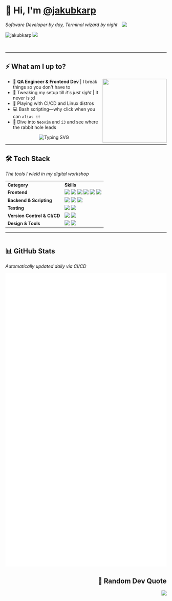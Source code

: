 # 🌊 Hi, I'm [@jakubkarp](https://github.com/qunikarp)

<img align="right" src="https://media4.giphy.com/media/HzPtbOKyBoBFsK4hyc/giphy.gif?cid=ecf05e477gt5fhtnhlu49018476utwy5iw23n5dvrowmq5j4&ep=v1_gifs_search&rid=giphy.gif&ct=g" width="140"/>

<p><i>Software Developer by day, Terminal wizard by night</i></p>

<img src="https://komarev.com/ghpvc/?username=qunikarp&label=Profile%20views&color=0e75b6&style=flat" alt="jakubkarp" />

<a href="https://www.linkedin.com/in/jakub-karp/">
  <img src="https://img.shields.io/badge/LinkedIn-0077B5?style=for-the-badge&logo=linkedin&logoColor=white"/>
</a>

&nbsp;
<hr>

## ⚡ What am I up to?

<img align="right" src="https://media.giphy.com/media/v1.Y2lkPTc5MGI3NjExZmIwNnBqbTRncWE5dGJldW1ucWh0cHpxYnY0czlmeWxrbjZoc2R1MCZlcD12MV9pbnRlcm5hbF9naWZfYnlfaWQmY3Q9Zw/juua9i2c2fA0AIp2iq/giphy.gif" width="200" height="200" />

- 🚀 **QA Engineer & Frontend Dev** | I break things so you don't have to
- 🎨 Tweaking my setup till *it's just right* | It never is ;d
- 🤖 Playing with CI/CD and Linux distros
- 💻 Bash scripting—why click when you can `alias it`
- 🌊 Dive into `Neovim` and `i3` and see where the rabbit hole leads

<div align="center">
  <img src="https://readme-typing-svg.herokuapp.com?font=Fira+Code&pause=1000&color=0969DA&center=true&vCenter=true&width=435&lines=Always+learning;Automating+all+the+things;Terminal+over+GUI+anyday" alt="Typing SVG" />
</div>

<hr>

## 🛠️ Tech Stack

<p align="left"><i>The tools I wield in my digital workshop</i></p>

<table>
  <tr>
    <th align="left">Category</th>
    <th align="left">Skills</th>
  </tr>
  <tr>
    <td><b>Frontend</b></td>
    <td>
      <img src="https://img.shields.io/badge/JavaScript-808080?style=for-the-badge&logo=javascript&logoColor=white" />
      <img src="https://img.shields.io/badge/TypeScript-808080?style=for-the-badge&logo=typescript&logoColor=white" />
      <img src="https://img.shields.io/badge/React-808080?style=for-the-badge&logo=react&logoColor=white" />
      <img src="https://img.shields.io/badge/SolidJS-808080?style=for-the-badge&logo=solidjs&logoColor=white" />
      <img src="https://img.shields.io/badge/TailwindCSS-808080?style=for-the-badge&logo=tailwindcss&logoColor=white" />
      <img src="https://img.shields.io/badge/Sass-808080?style=for-the-badge&logo=sass&logoColor=white" />
    </td>
  </tr>
  <tr>
    <td><b>Backend & Scripting</b></td>
    <td>
      <img src="https://img.shields.io/badge/Node.js-808080?style=for-the-badge&logo=node.js&logoColor=white" />
      <img src="https://img.shields.io/badge/Bash-808080?style=for-the-badge&logo=gnu-bash&logoColor=white" />
      <img src="https://img.shields.io/badge/Ansible-808080?style=for-the-badge&logo=ansible&logoColor=white" />
    </td>
  </tr>
  <tr>
    <td><b>Testing</b></td>
    <td>
      <img src="https://img.shields.io/badge/Cypress-808080?style=for-the-badge&logo=cypress&logoColor=white" />
      <img src="https://img.shields.io/badge/Testing%20Library-808080?style=for-the-badge&logo=testing-library&logoColor=white" />
    </td>
  </tr>
  <tr>
    <td><b>Version Control & CI/CD</b></td>
    <td>
      <img src="https://img.shields.io/badge/Git-808080?style=for-the-badge&logo=git&logoColor=white" />
      <img src="https://img.shields.io/badge/GitHub%20Actions-808080?style=for-the-badge&logo=github-actions&logoColor=white" />
    </td>
  </tr>
  <tr>
    <td><b>Design & Tools</b></td>
    <td>
      <img src="https://img.shields.io/badge/Figma-808080?style=for-the-badge&logo=figma&logoColor=white" />
      <img src="https://img.shields.io/badge/Adobe%20Lightroom-808080?style=for-the-badge&logo=adobe-lightroom&logoColor=white" />
    </td>
  </tr>
</table>

<hr>

<div style="display: flex; justify-content: space-between; align-items: center;">
  <div style="flex: 1;">
    <h2>📊 GitHub Stats</h2>
    <p><i>Automatically updated daily via CI/CD</i></p>
  </div>
</div>

<div style="display: flex; flex-wrap: wrap;">
  <div style="flex: 1; min-width: 300px;">
    <img src="https://github.com/fn-jakubkarp/fn-jakubkarp/blob/main/github-metrics.svg"/>
  </div>
</div>

<div style="flex: 1; text-align: right;">
    <h2>💭 Random Dev Quote</h2>
    <div style="flex: 1; min-width: 300px; text-align: right;">
    <img src="https://quotes-github-readme.vercel.app/api?type=horizontal&theme=dark" />
    </div>
  </div>
